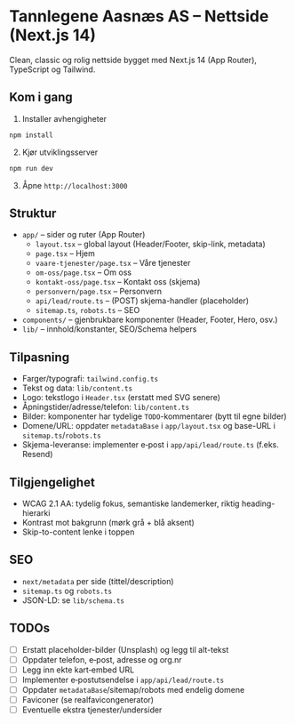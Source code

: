 # Tannlegene Aasnæs AS – Nettside (Next.js 14)

Clean, classic og rolig nettside bygget med Next.js 14 (App Router), TypeScript og Tailwind.

## Kom i gang

1. Installer avhengigheter
```bash
npm install
```
2. Kjør utviklingsserver
```bash
npm run dev
```
3. Åpne `http://localhost:3000`

## Struktur
- `app/` – sider og ruter (App Router)
  - `layout.tsx` – global layout (Header/Footer, skip-link, metadata)
  - `page.tsx` – Hjem
  - `vaare-tjenester/page.tsx` – Våre tjenester
  - `om-oss/page.tsx` – Om oss
  - `kontakt-oss/page.tsx` – Kontakt oss (skjema)
  - `personvern/page.tsx` – Personvern
  - `api/lead/route.ts` – (POST) skjema-handler (placeholder)
  - `sitemap.ts`, `robots.ts` – SEO
- `components/` – gjenbrukbare komponenter (Header, Footer, Hero, osv.)
- `lib/` – innhold/konstanter, SEO/Schema helpers

## Tilpasning
- Farger/typografi: `tailwind.config.ts`
- Tekst og data: `lib/content.ts`
- Logo: tekstlogo i `Header.tsx` (erstatt med SVG senere)
- Åpningstider/adresse/telefon: `lib/content.ts`
- Bilder: komponenter har tydelige `TODO`-kommentarer (bytt til egne bilder)
- Domene/URL: oppdater `metadataBase` i `app/layout.tsx` og base-URL i `sitemap.ts`/`robots.ts`
- Skjema-leveranse: implementer e‑post i `app/api/lead/route.ts` (f.eks. Resend)

## Tilgjengelighet
- WCAG 2.1 AA: tydelig fokus, semantiske landemerker, riktig heading-hierarki
- Kontrast mot bakgrunn (mørk grå + blå aksent)
- Skip-to-content lenke i toppen

## SEO
- `next/metadata` per side (tittel/description)
- `sitemap.ts` og `robots.ts`
- JSON-LD: se `lib/schema.ts`

## TODOs
- [ ] Erstatt placeholder-bilder (Unsplash) og legg til alt-tekst
- [ ] Oppdater telefon, e‑post, adresse og org.nr
- [ ] Legg inn ekte kart‑embed URL
- [ ] Implementer e‑postutsendelse i `app/api/lead/route.ts`
- [ ] Oppdater `metadataBase`/sitemap/robots med endelig domene
- [ ] Faviconer (se realfavicongenerator)
- [ ] Eventuelle ekstra tjenester/undersider
